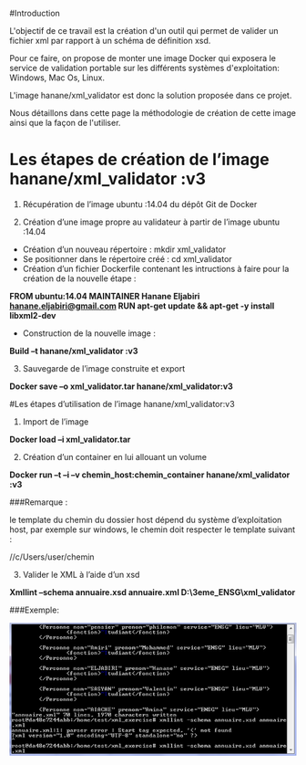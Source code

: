 #Introduction

L'objectif de ce travail est la création d'un outil qui permet de valider un fichier xml par rapport à un schéma de définition xsd.

Pour ce faire, on propose de monter une image Docker qui exposera le service de validation portable sur les différents systèmes d'exploitation: Windows, Mac Os, Linux. 

L'image hanane/xml_validator est donc la solution proposée dans ce projet.

Nous détaillons dans cette page la méthodologie de création de cette image ainsi que la façon de l'utiliser.

# Les étapes de création de l’image hanane/xml_validator :v3

1)	Récupération de l’image ubuntu :14.04 du dépôt Git de Docker 

2)	Création d’une image propre au validateur à partir de l’image ubuntu :14.04

- Création d’un nouveau répertoire : mkdir xml_validator
- Se positionner dans le répertoire créé : cd xml_validator
- Création d’un fichier Dockerfile contenant les intructions à faire pour la création de la nouvelle étape :

**FROM ubuntu:14.04
MAINTAINER Hanane Eljabiri <hanane.eljabiri@gmail.com>
RUN apt-get update && apt-get -y install libxml2-dev**

- Construction de la nouvelle image :

**Build –t hanane/xml_validator :v3**
 
3)	Sauvegarde de l’image construite et export

**Docker save –o xml_validator.tar hanane/xml_validator:v3**

#Les étapes d’utilisation de l’image hanane/xml_validator:v3

1)	Import de l’image

**Docker load –i xml_validator.tar**

2)	Création d’un container en lui allouant un volume

**Docker run –t –i –v  chemin_host:chemin_container hanane/xml_validator :v3**

###Remarque : 

le template du chemin du dossier host  dépend du système d’exploitation host, par exemple sur windows, le chemin doit respecter le template suivant :

//c/Users/user/chemin

3)	Valider le XML à l’aide d’un xsd

**Xmllint –schema annuaire.xsd annuaire.xml D:\3eme_ENSG\xml_validator**

###Exemple:

![Exmple d'utilisation du container pour la validation du fichir annuaire.xml](ressources/exemple.png "")

